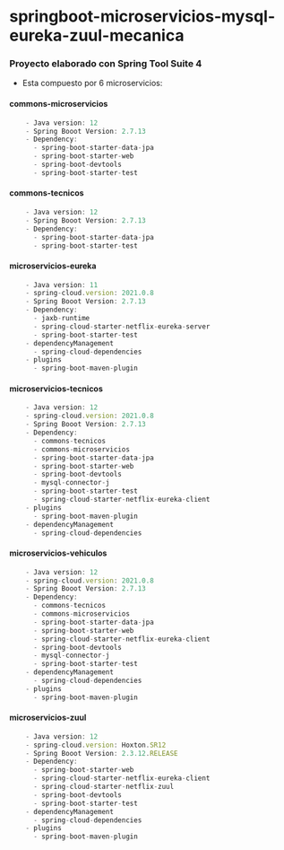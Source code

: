 # springboot-microservicios-mysql-eureka-zuul-mecanica

### Proyecto elaborado con Spring Tool Suite 4
- Esta compuesto por 6 microservicios:
#### commons-microservicios
```javascript
    - Java version: 12
    - Spring Booot Version: 2.7.13
    - Dependency:
      - spring-boot-starter-data-jpa
      - spring-boot-starter-web
      - spring-boot-devtools
      - spring-boot-starter-test
```
#### commons-tecnicos
```javascript
    - Java version: 12
    - Spring Booot Version: 2.7.13
    - Dependency:
      - spring-boot-starter-data-jpa
      - spring-boot-starter-test
```
#### microservicios-eureka
```javascript
    - Java version: 11
    - spring-cloud.version: 2021.0.8
    - Spring Booot Version: 2.7.13
    - Dependency:
      - jaxb-runtime
      - spring-cloud-starter-netflix-eureka-server
      - spring-boot-starter-test
    - dependencyManagement
      - spring-cloud-dependencies
    - plugins
      - spring-boot-maven-plugin
```
#### microservicios-tecnicos
```javascript
    - Java version: 12
    - spring-cloud.version: 2021.0.8
    - Spring Booot Version: 2.7.13
    - Dependency:
      - commons-tecnicos
      - commons-microservicios
      - spring-boot-starter-data-jpa
      - spring-boot-starter-web
      - spring-boot-devtools
      - mysql-connector-j
      - spring-boot-starter-test
      - spring-cloud-starter-netflix-eureka-client
    - plugins
      - spring-boot-maven-plugin
    - dependencyManagement
      - spring-cloud-dependencies
```
#### microservicios-vehiculos
```javascript
    - Java version: 12
    - spring-cloud.version: 2021.0.8
    - Spring Booot Version: 2.7.13
    - Dependency:
      - commons-tecnicos
      - commons-microservicios
      - spring-boot-starter-data-jpa
      - spring-boot-starter-web
      - spring-cloud-starter-netflix-eureka-client
      - spring-boot-devtools
      - mysql-connector-j
      - spring-boot-starter-test
    - dependencyManagement
      - spring-cloud-dependencies
    - plugins
      - spring-boot-maven-plugin
```
#### microservicios-zuul
```javascript
    - Java version: 12
    - spring-cloud.version: Hoxton.SR12
    - Spring Booot Version: 2.3.12.RELEASE
    - Dependency:
      - spring-boot-starter-web
      - spring-cloud-starter-netflix-eureka-client
      - spring-cloud-starter-netflix-zuul
      - spring-boot-devtools
      - spring-boot-starter-test
    - dependencyManagement
      - spring-cloud-dependencies
    - plugins
      - spring-boot-maven-plugin
```




 
